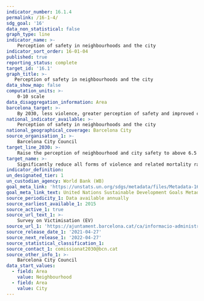```yaml
---
indicator_number: 16.1.4
permalink: /16-1-4/
sdg_goal: '16'
data_non_statistical: false
graph_type: line
indicator_name: >-
    Perception of safety in neighbourhoods and the city
indicator_sort_order: 16-01-04
published: true
reporting_status: complete
target_id: '16.1'
graph_title: >-
   Perception of safety in neighbourhoods and the city
data_show_map: false
computation_units: >-
    0-10 scale
data_disaggregation_information: Area
barcelona_target: >-
    By 2030, less violence, greater perception of safety and improved community life in Barcelona
national_indicator_available: >-
    Perception of safety in neighbourhoods and the city
national_geographical_coverage: Barcelona City
source_organisation_1: >-
    Barcelona City Council
target_line_2030: >-
    Raise the perception of neighbourhood and city safety to above 6.5
target_name: >-
    Significantly reduce all forms of violence and related mortality rates everywhere
indicator_definition:
un_designated_tier: 1
un_custodian_agency: World Bank (WB)
goal_meta_link: 'https://unstats.un.org/sdgs/metadata/files/Metadata-16-01-04.pdf'
goal_meta_link_text: United Nations Sustainable Development Goals Metadata (pdf 894kB)
source_periodicity_1: Data available annually
source_earliest_available_1: 2015
source_active_1: true
source_url_text_1: >-
    Survey on Victimisation (EV)
source_url_1: 'https://ajuntament.barcelona.cat/ca/informacio-administrativa/registre-enquestes-i-estudis-opinio'
source_release_date_1: '2021-04-27'
source_next_release_1: '2022-04-27'
source_statistical_classification_1: 
source_contact_1: comissionat2030@bcn.cat
source_other_info_1: >-
    Barcelona City Council
data_start_values: 
  - field: Area
    value: Neighbourhood
  - field: Area 
    value: City
---
```

